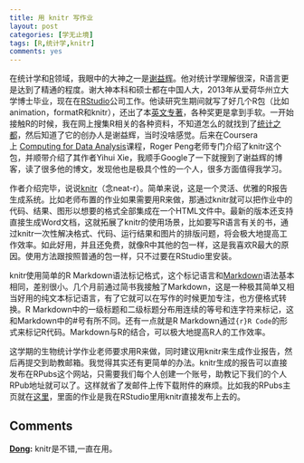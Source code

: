 ```yaml
---
title: 用 knitr 写作业
layout: post
categories: [学无止境]
tags: [R,统计学,knitr]
comments: yes
---
```


在统计学和[R](http://www.r-project.org/)领域，我眼中的大神之一是[谢益辉](http://yihui.name/)。他对统计学理解很深，R语言更是达到了精通的程度。谢大神本科和硕士都在中国人大，2013年从爱荷华州立大学博士毕业，现在在[RStudio](https://www.rstudio.com/‎)公司工作。他读研究生期间就写了好几个R包（比如animation，formatR和knitr），还出了本[英文专著](http://www.amazon.com/dp/1482203537/ref=cm_sw_su_dp)，各种奖更是拿到手软。一开始接触R的时候，我在网上搜集R相关的各种资料，不知道怎么的就找到了[统计之都](http://cos.name/)，然后知道了它的创办人是谢益辉，当时没啥感觉。后来在Coursera上 [Computing for Data Analysis](https://www.coursera.org/course/compdata)课程，Roger Peng老师专门介绍了knitr这个包，并顺带介绍了其作者Yihui Xie，我顺手Google了一下就搜到了谢益辉的博客，读了很多他的博文，发现他也是极具个性的一个人，很多方面值得我学习。 

作者介绍完毕，说说[knitr](http://yihui.name/knitr/)（念neat-r）。简单来说，这是一个灵活、优雅的R报告生成系统。比如老师布置的作业如果需要用R来做，那通过knitr就可以把作业中的代码、结果、图形以想要的格式全部集成在一个HTML文件中。最新的版本还支持直接生成Word文档，这就拓展了knitr的使用场景，比如要写R语言有关的书，通过knitr一次性解决格式、代码、运行结果和图片的排版问题，将会极大地提高工作效率。如此好用，并且还免费，就像R中其他的包一样，这是我喜欢R最大的原因。使用方法跟按照普通的包一样，只不过要在RStudio里安装。 

knitr使用简单的R Markdown语法标记格式，这个标记语言和[Markdown](http://en.wikipedia.org/wiki/Markdown)语法基本相同，差别很小。几个月前通过简书我接触了Markdown，这是一种极其简单又相当好用的纯文本标记语言，有了它就可以在写作的时候更加专注，也方便格式转换。R Markdown中的一级标题和二级标题分布用连续的等号和连字符来标记，这和Markdown中的#号有所不同。还有一点就是R Markdown通过```{r}R Code```的形式来标记R代码。Markdown与R的结合，可以极大地提高R人的工作效率。 

这学期的生物统计学作业老师要求用R来做，同时建议用knitr来生成作业报告，然后再提交到助教邮箱。我觉得其实还有更简单的办法。knitr生成的报告可以直接发布在RPubs这个网站，只需要我们每个人创建一个账号，助教记下我们的个人RPub地址就可以了。这样就省了发邮件上传下载附件的麻烦。比如我的RPubs主页就在[这里](http://rpubs.com/scl)，里面的作业是我在RStudio里用knitr直接发布上去的。

## Comments

**[Dong](#41078 "2015-08-07 04:22:21"):** knitr是不错,一直在用。

